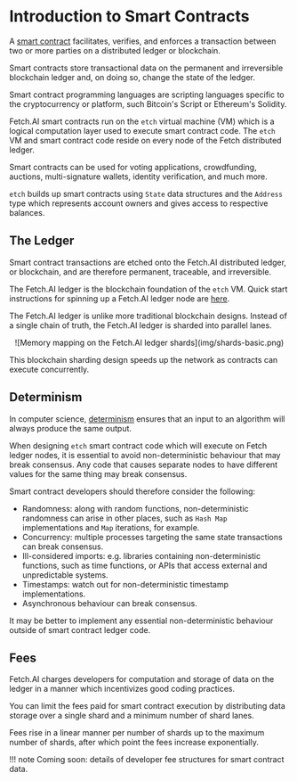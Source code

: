 <h1>Introduction to Smart Contracts</h1>

A <a href="https://en.wikipedia.org/wiki/Smart_contract" target="_blank">smart contract</a> facilitates, verifies, and enforces a transaction between two or more parties on a distributed ledger or blockchain. 

Smart contracts store transactional data on the permanent and irreversible blockchain ledger and, on doing so, change the state of the ledger. 

Smart contract programming languages are scripting languages specific to the cryptocurrency or platform, such Bitcoin's Script or Ethereum's Solidity. 

Fetch.AI smart contracts run on the `etch` virtual machine (VM) which is a logical computation layer used to execute smart contract code. The `etch` VM and smart contract code reside on every node of the Fetch distributed ledger.

Smart contracts can be used for voting applications, crowdfunding, auctions, multi-signature wallets, identity verification, and much more.

`etch` builds up smart contracts using `State` data structures and the `Address` type which represents account owners and gives access to respective balances. 





## The Ledger

Smart contract transactions are etched onto the Fetch.AI distributed ledger, or blockchain, and are therefore permanent, traceable, and irreversible.

The Fetch.AI ledger is the blockchain foundation of the `etch` VM. Quick start instructions for spinning up a Fetch.AI ledger node are <a href="../.././getting-started/installation-mac/" target=_blank>here</a>.

The Fetch.AI ledger is unlike more traditional blockchain designs. Instead of a single chain of truth, the Fetch.AI ledger is sharded into parallel lanes. 

<center>![Memory mapping on the Fetch.AI ledger shards](img/shards-basic.png)</center>

This blockchain sharding design speeds up the network as contracts can execute concurrently.


## Determinism

In computer science, <a href="https://en.wikipedia.org/wiki/Deterministic_system#In_computer_science" target="_blank">determinism</a> ensures that an input to an algorithm will always produce the same output. 

When designing `etch` smart contract code which will execute on Fetch ledger nodes, it is essential to avoid non-deterministic behaviour that may break consensus. Any code that causes separate nodes to have different values for the same thing may break consensus.

Smart contract developers should therefore consider the following: 

* Randomness: along with random functions, non-deterministic randomness can arise in other places, such as `Hash Map` implementations and `Map` iterations, for example.
* Concurrency: multiple processes targeting the same state transactions can break consensus.
* Ill-considered imports: e.g. libraries containing non-deterministic functions, such as time functions, or APIs that access external and unpredictable systems.
* Timestamps: watch out for non-deterministic timestamp implementations.
* Asynchronous behaviour can break consensus.

It may be better to implement any essential non-deterministic behaviour outside of smart contract ledger code.




## Fees

Fetch.AI charges developers for computation and storage of data on the ledger in a manner which incentivizes good coding practices.

You can limit the fees paid for smart contract execution by distributing data storage over a single shard and a minimum number of shard lanes.

Fees rise in a linear manner per number of shards up to the maximum number of shards, after which point the fees increase exponentially.

!!! note 
	Coming soon: details of developer fee structures for smart contract data.


<br/>